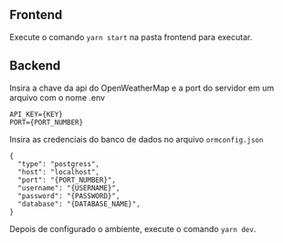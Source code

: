 ## Frontend

Execute o comando `yarn start` na pasta frontend para executar.

## Backend

Insira a chave da api do OpenWeatherMap e a port do servidor em um arquivo com o nome .env

```
API_KEY={KEY}
PORT={PORT_NUMBER}
```

Insira as credenciais do banco de dados no arquivo `ormconfig.json`

```
{
  "type": "postgress",
  "host": "localhost",
  "port": "{PORT_NUMBER}",
  "username": "{USERNAME}",
  "password": "{PASSWORD}",
  "database": "{DATABASE_NAME}",
}
```

Depois de configurado o ambiente, execute o comando `yarn dev`.
